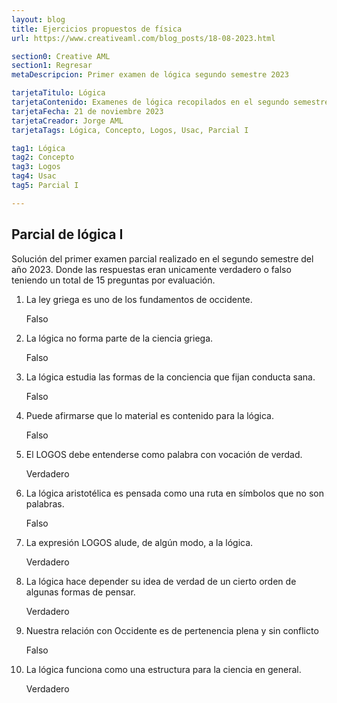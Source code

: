 ```yaml
---
layout: blog
title: Ejercicios propuestos de física
url: https://www.creativeaml.com/blog_posts/18-08-2023.html

section0: Creative AML
section1: Regresar
metaDescripcion: Primer examen de lógica segundo semestre 2023

tarjetaTitulo: Lógica
tarjetaContenido: Examenes de lógica recopilados en el segundo semestre del año 2023. 
tarjetaFecha: 21 de noviembre 2023
tarjetaCreador: Jorge AML
tarjetaTags: Lógica, Concepto, Logos, Usac, Parcial I 

tag1: Lógica
tag2: Concepto
tag3: Logos
tag4: Usac
tag5: Parcial I

---
```

<h2>Parcial de lógica I</h2>
<p>Solución del primer examen parcial realizado en el segundo semestre del año 2023. Donde las respuestas eran unicamente verdadero o falso teniendo un total de 15 preguntas por evaluación.</p>
<ol>
    <li>La ley griega es uno de los fundamentos de occidente.<p class="respuestaA">Falso</p></li>
    <li>La lógica no forma parte de la ciencia griega. <p class="respuestaA">Falso</p></li>
    <li>La lógica estudia las formas de la conciencia que fijan conducta sana. <p class="respuestaA">Falso</p></li>
    <li>Puede afirmarse que lo material es contenido para la lógica.<p class="respuestaA">Falso</p></li>
    <li>El LOGOS debe entenderse como palabra con vocación de verdad. <p class="respuestaA">Verdadero</p></li>
    <li>La lógica aristotélica es pensada como una ruta en símbolos que no son palabras.<p class="respuestaA">Falso</p></li>
    <li>La expresión LOGOS alude, de algún modo, a la lógica.<p class="respuestaA">Verdadero</p></li>
    <li>La lógica hace depender su idea de verdad de un cierto orden de algunas formas de pensar. <p class="respuestaA">Verdadero</p></li>
    <li>Nuestra relación con Occidente es de pertenencia plena y sin conflicto<p class="respuestaA">Falso</p></li>
    <li>La lógica funciona como una estructura para la ciencia en general.<p class="respuestaA">Verdadero</p></li>
</ol>